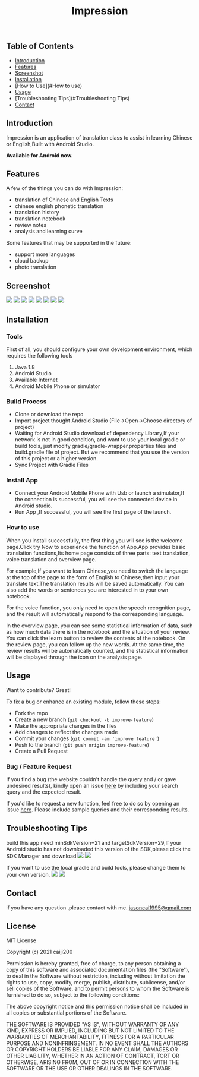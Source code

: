 <h1 align="center"> Impression </h1> <br>

## Table of Contents

- [Introduction](#introduction)
- [Features](#features)
- [Screenshot](#Screenshot)
- [Installation](#Installation)
- [How to Use](#How to use)
- [Usage](#Usage)
- [Troubleshooting Tips](#Troubleshooting Tips)
- [Contact](#Contact)

## Introduction

Impression is an application of translation class to assist in learning Chinese or English,Built with Android Studio.

**Available for Android now.**


## Features

A few of the things you can do with Impression:

* translation of Chinese and English Texts
* chinese english phonetic translation
* translation history
* translation notebook
* review notes
* analysis and learning curve

Some features that may be supported in the future:

* support more languages
* cloud backup
* photo translation

## Screenshot 
![](https://github.com/caiji200/impression/screenshot/1.jpg)
![](https://github.com/caiji200/impression/screenshot/2.jpg)
![](https://github.com/caiji200/impression/screenshot/3.jpg)
![](https://github.com/caiji200/impression/screenshot/4.jpg)
![](https://github.com/caiji200/impression/screenshot/5.jpg)
![](https://github.com/caiji200/impression/screenshot/6.jpg)
![](https://github.com/caiji200/impression/screenshot/7.jpg)
![](https://github.com/caiji200/impression/screenshot/8.jpg)

## Installation

### Tools
First of all, you should configure your own development environment, which requires the following tools
1. Java 1.8 
2. Android Studio 
3. Available Internet
4. Android Mobile Phone or simulator

### Build Process

- Clone or download the repo
- Import project thought Android Studio (File->Open->Choose directory of project)
- Waiting for Android Studio download of dependency Library,If your network is not in good condition,
and want to use your local gradle or build tools, just modify gradle/gradle-wrapper.properties files and build.gradle file of project.
But we recommend that you use the version of this project or a higher version.
- Sync Project with Gradle Files

### Install App

- Connect your Android Mobile Phone with Usb or launch a simulator,If the connection is successful, 
you will see the connected device in Android studio. 
- Run App ,If successful, you will see the first page of the launch.


### How to use
When you install successfully, the first thing you will see is the welcome page.Click try Now to 
experience the function of App.App provides basic translation functions,Its home page consists of 
three parts: text translation, voice translation and overview page.

For example,If you want to learn Chinese,you need to switch the language at the top of the page to 
the form of English to Chinese,then input your translate text.The translation results will be saved 
automatically. You can also add the words or sentences you are interested in to your own notebook.

For the voice function, you only need to open the speech recognition page, and the result will 
automatically respond to the corresponding language.

In the overview page, you can see some statistical information of data, such as how much data there 
is in the notebook and the situation of your review. You can click the learn button to review the 
contents of the notebook. On the review page, you can follow up the new words. At the same time,
the review results will be automatically counted, and the statistical information will be displayed 
through the icon on the analysis page.


## Usage

Want to contribute? Great!

To fix a bug or enhance an existing module, follow these steps:

- Fork the repo
- Create a new branch (`git checkout -b improve-feature`)
- Make the appropriate changes in the files
- Add changes to reflect the changes made
- Commit your changes (`git commit -am 'improve feature'`)
- Push to the branch (`git push origin improve-feature`)
- Create a Pull Request

### Bug / Feature Request

If you find a bug (the website couldn't handle the query and / or gave undesired results), kindly open an issue [here](https://github.com/caiji200/impression/issues/new) by including your search query and the expected result.

If you'd like to request a new function, feel free to do so by opening an issue [here](https://github.com/caiji200/impression/issues/new). Please include sample queries and their corresponding results.

## Troubleshooting Tips
build this app need minSdkVersion=21 and targetSdkVersion=29,If your Android studio has not downloaded 
this version of the SDK,please click the SDK Manager and download 
![](https://github.com/caiji200/impression/screenshot/t_1.jpg)
![](https://github.com/caiji200/impression/screenshot/t_2.jpg)

If you want to use the local gradle and build tools, please change them to your own version.
![](https://github.com/caiji200/impression/screenshot/3.jpg)
![](https://github.com/caiji200/impression/screenshot/4.jpg)


## Contact 
if you have any question ,please contact with me.
jasoncai1995@gmail.com


## License

MIT License

Copyright (c) 2021 caiji200

Permission is hereby granted, free of charge, to any person obtaining a copy
of this software and associated documentation files (the "Software"), to deal
in the Software without restriction, including without limitation the rights
to use, copy, modify, merge, publish, distribute, sublicense, and/or sell
copies of the Software, and to permit persons to whom the Software is
furnished to do so, subject to the following conditions:

The above copyright notice and this permission notice shall be included in all
copies or substantial portions of the Software.

THE SOFTWARE IS PROVIDED "AS IS", WITHOUT WARRANTY OF ANY KIND, EXPRESS OR
IMPLIED, INCLUDING BUT NOT LIMITED TO THE WARRANTIES OF MERCHANTABILITY,
FITNESS FOR A PARTICULAR PURPOSE AND NONINFRINGEMENT. IN NO EVENT SHALL THE
AUTHORS OR COPYRIGHT HOLDERS BE LIABLE FOR ANY CLAIM, DAMAGES OR OTHER
LIABILITY, WHETHER IN AN ACTION OF CONTRACT, TORT OR OTHERWISE, ARISING FROM,
OUT OF OR IN CONNECTION WITH THE SOFTWARE OR THE USE OR OTHER DEALINGS IN THE
SOFTWARE. 
